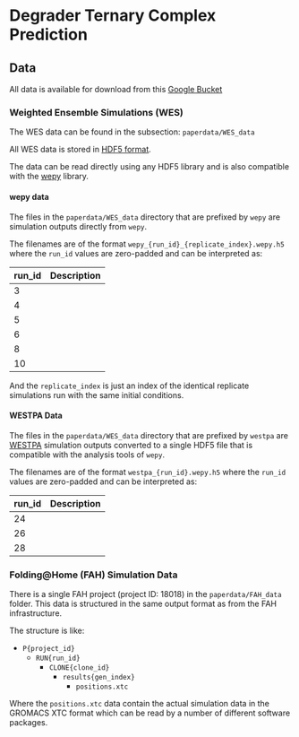 
# Degrader Ternary Complex Prediction

## Data

All data is available for download from this [Google Bucket](https://console.cloud.google.com/storage/browser/paperdata)


### Weighted Ensemble Simulations (WES)

The WES data can be found in the subsection: `paperdata/WES_data`

All WES data is stored in [HDF5 format](https://www.hdfgroup.org/solutions/hdf5). 

The data can be read directly using any HDF5 library and is also
compatible with the [wepy](https://github.com/ADicksonLab/wepy)
library.

#### wepy data

The files in the `paperdata/WES_data` directory that are prefixed by
`wepy` are simulation outputs directly from `wepy`.

The filenames are of the format
`wepy_{run_id}_{replicate_index}.wepy.h5` where the `run_id` values
are zero-padded and can be interpreted as:

| run_id | Description |
|--------|-------------|
|      3 |             |
|      4 |             |
|      5 |             |
|      6 |             |
|      8 |             |
|     10 |             |

And the `replicate_index` is just an index of the identical replicate
simulations run with the same initial conditions.

#### WESTPA Data

The files in the `paperdata/WES_data` directory that are prefixed by
`westpa` are [WESTPA](https://github.com/westpa/westpa) simulation
outputs converted to a single HDF5 file that is compatible with the
analysis tools of `wepy`.

The filenames are of the format `westpa_{run_id}.wepy.h5` where the
`run_id` values are zero-padded and can be interpreted as:

| run_id  | Description |
|---------|-------------|
| 24      |             |
| 26      |             |
| 28      |             |


### Folding@Home (FAH) Simulation Data

There is a single FAH project (project ID: 18018) in the
`paperdata/FAH_data` folder. This data is structured in the same
output format as from the FAH infrastructure.

The structure is like:

- `P{project_id}`
  - `RUN{run_id}`
    - `CLONE{clone_id}`
      - `results{gen_index}`
        - `positions.xtc`
        
Where the `positions.xtc` data contain the actual simulation data in
the GROMACS XTC format which can be read by a number of different
software packages.
